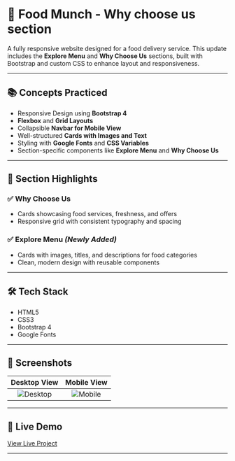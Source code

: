 # 🍔 Food Munch - Why choose us section

A fully responsive website designed for a food delivery service. This update includes the **Explore Menu** and **Why Choose Us** sections, built with Bootstrap and custom CSS to enhance layout and responsiveness.

---

## 📚 Concepts Practiced

- Responsive Design using **Bootstrap 4**
- **Flexbox** and **Grid Layouts**
- Collapsible **Navbar for Mobile View**
- Well-structured **Cards with Images and Text**
- Styling with **Google Fonts** and **CSS Variables**
- Section-specific components like **Explore Menu** and **Why Choose Us**

---

## 🧠 Section Highlights

### ✅ Why Choose Us
- Cards showcasing food services, freshness, and offers
- Responsive grid with consistent typography and spacing

### ✅ Explore Menu *(Newly Added)*
- Cards with images, titles, and descriptions for food categories
- Clean, modern design with reusable components

---

## 🛠️ Tech Stack

- HTML5  
- CSS3  
- Bootstrap 4  
- Google Fonts

---

## 📸 Screenshots

| Desktop View | Mobile View |
| :---: | :---: |
| ![Desktop](#) | ![Mobile](#) | <!-- Add screenshot URLs if available -->

---

## 🔗 Live Demo

[View Live Project](#) <!-- Replace with your GitHub Pages or live URL -->

---

